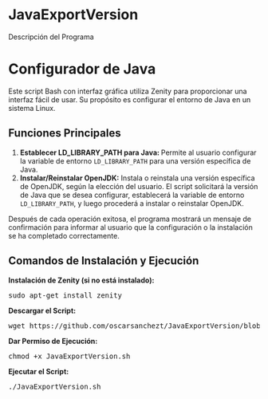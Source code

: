 # JavaExportVersion
<!DOCTYPE html>
<html lang="es">
<head>
    <meta charset="UTF-8">
    <meta name="viewport" content="width=device-width, initial-scale=1.0">
    Descripción del Programa
</head>
<body>

<h1>Configurador de Java</h1>

<p>
    Este script Bash con interfaz gráfica utiliza Zenity para proporcionar una interfaz fácil de usar. Su propósito es configurar el entorno de Java en un sistema Linux.
</p>

<h2>Funciones Principales</h2>

<ol>
    <li>
      <strong>
        Establecer LD_LIBRARY_PATH para Java:
      </strong> 
      Permite al usuario configurar la variable de entorno <code>LD_LIBRARY_PATH</code> para una versión específica de Java.
    </li>
    <li><strong>Instalar/Reinstalar OpenJDK:</strong> Instala o reinstala una versión específica de OpenJDK, según la elección del usuario. El script solicitará la versión de Java que se desea configurar, establecerá la variable de entorno <code>LD_LIBRARY_PATH</code>, y luego procederá a instalar o reinstalar OpenJDK.</li>
</ol>

<p>
    Después de cada operación exitosa, el programa mostrará un mensaje de confirmación para informar al usuario que la configuración o la instalación se ha completado correctamente.
</p>

<h2>Comandos de Instalación y Ejecución</h2>

<p><strong>Instalación de Zenity (si no está instalado):</strong></p>
<pre>sudo apt-get install zenity</pre>

<p><strong>Descargar el Script:</strong></p>
<pre>
wget https://github.com/oscarsanchezt/JavaExportVersion/blob/main/JavaExportVersion.sh
</pre>

<p><strong>Dar Permiso de Ejecución:</strong></p>
<pre>chmod +x JavaExportVersion.sh</pre>

<p><strong>Ejecutar el Script:</strong></p>
<pre>./JavaExportVersion.sh</pre>

</body>
</html>


